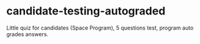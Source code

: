 # candidate-testing-autograded

Little quiz for candidates (Space Program), 5 questions test, program auto grades answers.
